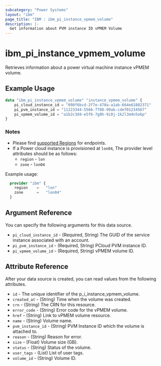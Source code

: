 ```yaml
---
subcategory: "Power Systems"
layout: "ibm"
page_title: "IBM : ibm_pi_instance_vpmem_volume"
description: |-
  Get information about PVM instance ID vPMEM Volume
---
```


# ibm_pi_instance_vpmem_volume

Retrieves information about a power virtual machine instance vPMEM volume.

## Example Usage

```terraform
data "ibm_pi_instance_vpmem_volume" "instance_vpmem_volume" {
    pi_cloud_instance_id = "098f6bcd-2f7e-470a-a1ab-664e61882371"
    pi_pvm_instance_id = "11223344-5566-7788-99ab-cdef01234567"
    pi_vpmem_volume_id = "a1b2c3d4-e5f6-7g8h-9i0j-1k2l3m4n5o6p"
}
```

### Notes

- Please find [supported Regions](https://cloud.ibm.com/apidocs/power-cloud#endpoint) for endpoints.
- If a Power cloud instance is provisioned at `lon04`, The provider level attributes should be as follows:
  - `region` - `lon`
  - `zone` - `lon04`
  
Example usage:

  ```terraform
    provider "ibm" {
      region    =   "lon"
      zone      =   "lon04"
    }
  ```

## Argument Reference

You can specify the following arguments for this data source.

- `pi_cloud_instance_id` - (Required, String) The GUID of the service instance associated with an account.
- `pi_pvm_instance_id` - (Required, String) PCloud PVM instance ID.
- `pi_vpmem_volume_id` - (Required, String) vPMEM volume ID.

## Attribute Reference

After your data source is created, you can read values from the following attributes.

- `id` - The unique identifier of the p_i_instance_vpmem_volume.
- `created_at` - (String) Time when the volume was created.
- `crn` - (String) The CRN for this resource.
- `error_code` - (String) Error code for the vPMEM volume.
- `href` - (String) Link to vPMEM volume resource.
- `name` - (String) Volume name.
- `pvm_instance_id` - (String) PVM Instance ID which the volume is attached to.
- `reason` - (String) Reason for error.
- `size` - (Float) Volume size (GB).
- `status` - (String) Status of the volume.
- `user_tags` - (List) List of user tags.
- `volume_id` - (String) Volume ID.
